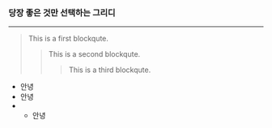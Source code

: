 ### 당장 좋은 것만 선택하는 그리디
--------------------------------------------------------------------------------------------------------------------------------------------  
> This is a first blockqute.  
>	> This is a second blockqute.  
>	>	> This is a third blockqute.  
- 안녕
- 안녕
-   - 안녕

